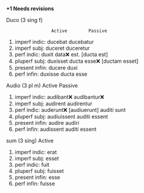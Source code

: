 **+1 Needs revisions**

Duco (3 sing f)

                     Active        Passive
1. imperf indic: ducebat        ducebatur
2. imperf subj: duceret       duceretur
3. perf indic: duxit          data❌ est.  [ducta est]
4. pluperf subj: duxisset     ducta esse❌   [ductam esset]
5. present infin: ducere      duxi 
6. perf infin: duxisse        ducta esse



Audio (3 pl m)
                    Active        Passive
1. imperf indic: audibant❌       audibantur❌            
2. imperf subj: audirent        audirentur
3. perf indic: auderunt❌   [audiuerunt]      auditi sunt
4. pluperf subj: audiuissent    auditi essent
5. present infin: audire        audiri
6. perf infin:  audissent       auditi essent


sum (3 sing) 
                  Active        
1. imperf indic: erat
2. imperf subj: esset
3. perf indic: fuit
4. pluperf subj: fuisset
5. present infin: esse
6. perf infin:  fuisse
